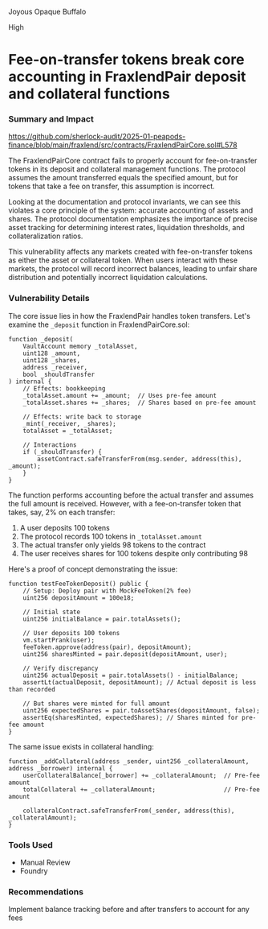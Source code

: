 Joyous Opaque Buffalo

High

# Fee-on-transfer tokens break core accounting in FraxlendPair deposit and collateral functions

### Summary and Impact
https://github.com/sherlock-audit/2025-01-peapods-finance/blob/main/fraxlend/src/contracts/FraxlendPairCore.sol#L578

The FraxlendPairCore contract fails to properly account for fee-on-transfer tokens in its deposit and collateral management functions. The protocol assumes the amount transferred equals the specified amount, but for tokens that take a fee on transfer, this assumption is incorrect.

Looking at the documentation and protocol invariants, we can see this violates a core principle of the system: accurate accounting of assets and shares. The protocol documentation emphasizes the importance of precise asset tracking for determining interest rates, liquidation thresholds, and collateralization ratios.

This vulnerability affects any markets created with fee-on-transfer tokens as either the asset or collateral token. When users interact with these markets, the protocol will record incorrect balances, leading to unfair share distribution and potentially incorrect liquidation calculations.

### Vulnerability Details
The core issue lies in how the FraxlendPair handles token transfers. Let's examine the `_deposit` function in FraxlendPairCore.sol:

```solidity
function _deposit(
    VaultAccount memory _totalAsset,
    uint128 _amount,
    uint128 _shares,
    address _receiver,
    bool _shouldTransfer
) internal {
    // Effects: bookkeeping
    _totalAsset.amount += _amount;  // Uses pre-fee amount
    _totalAsset.shares += _shares;  // Shares based on pre-fee amount

    // Effects: write back to storage
    _mint(_receiver, _shares);
    totalAsset = _totalAsset;

    // Interactions
    if (_shouldTransfer) {
        assetContract.safeTransferFrom(msg.sender, address(this), _amount);
    }
}
```

The function performs accounting before the actual transfer and assumes the full amount is received. However, with a fee-on-transfer token that takes, say, 2% on each transfer:

1. A user deposits 100 tokens
2. The protocol records 100 tokens in `_totalAsset.amount`
3. The actual transfer only yields 98 tokens to the contract
4. The user receives shares for 100 tokens despite only contributing 98

Here's a proof of concept demonstrating the issue:

```solidity
function testFeeTokenDeposit() public {
    // Setup: Deploy pair with MockFeeToken(2% fee)
    uint256 depositAmount = 100e18;
    
    // Initial state
    uint256 initialBalance = pair.totalAssets();
    
    // User deposits 100 tokens
    vm.startPrank(user);
    feeToken.approve(address(pair), depositAmount);
    uint256 sharesMinted = pair.deposit(depositAmount, user);
    
    // Verify discrepancy
    uint256 actualDeposit = pair.totalAssets() - initialBalance;
    assertLt(actualDeposit, depositAmount); // Actual deposit is less than recorded
    
    // But shares were minted for full amount
    uint256 expectedShares = pair.toAssetShares(depositAmount, false);
    assertEq(sharesMinted, expectedShares); // Shares minted for pre-fee amount
}
```

The same issue exists in collateral handling:
```solidity
function _addCollateral(address _sender, uint256 _collateralAmount, address _borrower) internal {
    userCollateralBalance[_borrower] += _collateralAmount;  // Pre-fee amount
    totalCollateral += _collateralAmount;                   // Pre-fee amount
    
    collateralContract.safeTransferFrom(_sender, address(this), _collateralAmount);
}
```

### Tools Used
- Manual Review
- Foundry

### Recommendations
Implement balance tracking before and after transfers to account for any fees